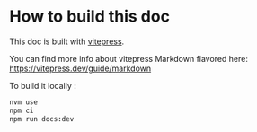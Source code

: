 # How to build this doc

This doc is built with [vitepress](https://vitepress.dev/).

You can find more info about vitepress Markdown flavored here: https://vitepress.dev/guide/markdown

To build it locally :

```sh
nvm use
npm ci
npm run docs:dev
```
